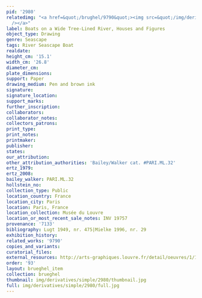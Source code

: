 ```yaml
---
pid: '2980'
relatedimg: "<a href=&quot;/brughel/9790&quot;><img src=&quot;/img/derivatives/simple/9790/thumbnail.jpg&quot;
  /></a>"
label: Boats on a Wide Tree-Lined River, Houses and Figures
object_type: Drawing
genre: Seascape
tags: River Seascape Boat
realdate: 
height_cm: '15.1'
width_cm: '26.8'
diameter_cm: 
plate_dimensions: 
support: Paper
drawing_medium: Pen and brown ink
signature: 
signature_location: 
support_marks: 
further_inscription: 
collaborators: 
collaborator_notes: 
collectors_patrons: 
print_type: 
print_notes: 
printmaker: 
publisher: 
states: 
our_attribution: 
other_attribution_authorities: 'Bailey/Walker cat. #PARI.ML.32'
ertz_1979: 
ertz_2008: 
bailey_walker: PARI.ML.32
hollstein_no: 
collection_type: Public
location_country: France
location_city: Paris
location: Paris, France
location_collection: Musée du Louvre
location_or_most_recent_sale_notes: INV 19757
provenance: '7133'
bibliography: Lugt 1949, nr. 475|Mielke 1996, nr. 29
exhibition_history: 
related_works: '9790'
copies_and_variants: 
curatorial_files: 
external_resources: http://arts-graphiques.louvre.fr/detail/oeuvres/1/109899-Barques-sur-une-large-riviere-bordee-darbres-de-maisons-et-de-figures
order: '93'
layout: brueghel_item
collection: brueghel
thumbnail: img/derivatives/simple/2980/thumbnail.jpg
full: img/derivatives/simple/2980/full.jpg
---
```

